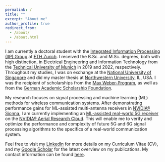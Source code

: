 ```yaml
---
permalink: /
title: ""
excerpt: "About me"
author_profile: true
redirect_from: 
  - /about/
  - /about.html
---
```


I am currently a doctoral student with the [Integrated Information Processing (IIP) Group](https://iip.ethz.ch/) at [ETH Zurich](https://ethz.ch/en.html). I received the B.Sc. and M.Sc. degrees, both with high distinction, in Electrical Engineering and Information Technology from the [Technical University of Munich](https://www.tum.de/) in 2019 and 2022, respectively. Throughout my studies, I was on exchange at the [National University of Singapore](https://nus.edu.sg/) and did my master thesis at [Northwestern University](https://www.northwestern.edu/), IL, USA. I was the recipient of scholarships from the [Max Weber-Program](https://www.elitenetzwerk.bayern.de/start/foerderangebote/max-weber-programm), as well as from the [German Academic Scholarship Foundation](https://www.studienstiftung.de/).

My research focuses on signal processing and machine learning (ML) methods for wireless communication systems. After demonstrating performance gains for ML-assisted multi-antenna receivers in [NVIDIA&reg; Sionna](https://github.com/nvlabs/sionna), I am currently implementing an [ML-assisted real-world 5G receiver](https://iip.ethz.ch/research/real-world-5g-system.html) on the [NVIDIA&reg; Aerial Research Cloud](https://developer.nvidia.com/blog/introducing-aerial-research-cloud-for-innovations-in-5g-and-6g/). This will enable me to verify and optimize the performance and complexity of future 5G and 6G signal processing algorithms to the specifics of a real-world communication system.

Feel free to visit my [LinkedIn](https://www.linkedin.com/in/reinhard-wiesmayr/) for more details on my Curriculum Vitae (CV), and my [Google Scholar](https://scholar.google.com/citations?user=6S-b7aMAAAAJ&hl) for the latest overview on my publications. My contact information can be found [here](https://iis.ee.ethz.ch/people/person-detail.MzAxMjAz.TGlzdC8zOTg5LDk5MDE4ODk4MA==.html).
